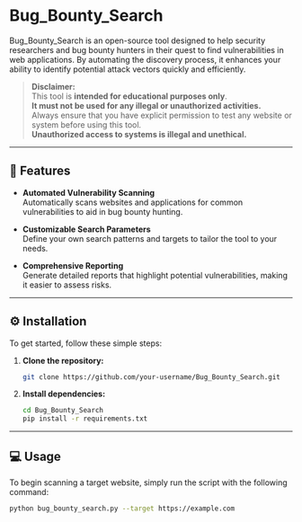 # Bug_Bounty_Search

Bug_Bounty_Search is an open-source tool designed to help security researchers and bug bounty hunters in their quest to find vulnerabilities in web applications. By automating the discovery process, it enhances your ability to identify potential attack vectors quickly and efficiently.

> **Disclaimer:**  
> This tool is **intended for educational purposes only**.  
> **It must not be used for any illegal or unauthorized activities.**  
> Always ensure that you have explicit permission to test any website or system before using this tool.  
> **Unauthorized access to systems is illegal and unethical.**

---

## 🚀 Features

- **Automated Vulnerability Scanning**  
  Automatically scans websites and applications for common vulnerabilities to aid in bug bounty hunting.

- **Customizable Search Parameters**  
  Define your own search patterns and targets to tailor the tool to your needs.

- **Comprehensive Reporting**  
  Generate detailed reports that highlight potential vulnerabilities, making it easier to assess risks.

---

## ⚙️ Installation

To get started, follow these simple steps:

1. **Clone the repository:**
    ```bash
    git clone https://github.com/your-username/Bug_Bounty_Search.git
    ```

2. **Install dependencies:**
    ```bash
    cd Bug_Bounty_Search
    pip install -r requirements.txt
    ```

---

## 💻 Usage

To begin scanning a target website, simply run the script with the following command:

```bash
python bug_bounty_search.py --target https://example.com
